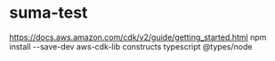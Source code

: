 # suma-test

https://docs.aws.amazon.com/cdk/v2/guide/getting_started.html
npm install --save-dev aws-cdk-lib constructs typescript @types/node
